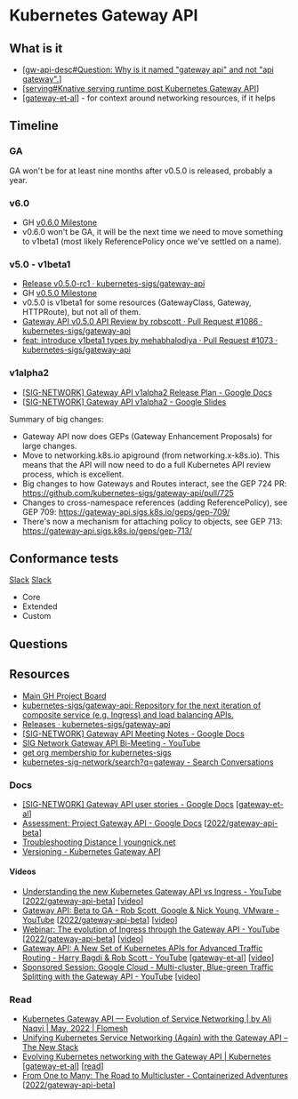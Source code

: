 # Kubernetes Gateway API
## What is it
- [[gw-api-desc#Question: Why is it named "gateway api" and not "api gateway".]]
- [[serving#Knative serving runtime post Kubernetes Gateway API]]
- [[gateway-et-al]] - for context around networking resources, if it helps

## Timeline
### GA
GA won't be for at least nine months after v0.5.0 is released, probably a year.

### v6.0
- GH [v0.6.0 Milestone](https://github.com/kubernetes-sigs/gateway-api/milestone/6)
- v0.6.0 won't be GA, it will be the next time we need to move something to v1beta1 (most likely ReferencePolicy once we've settled on a name).

### v5.0 - v1beta1
- [Release v0.5.0-rc1 · kubernetes-sigs/gateway-api](https://github.com/kubernetes-sigs/gateway-api/releases/tag/v0.5.0-rc1)
- GH [v0.5.0 Milestone](https://github.com/kubernetes-sigs/gateway-api/milestone/5)
- v0.5.0 is v1beta1 for some resources (GatewayClass, Gateway, HTTPRoute), but not all of them.
- [Gateway API v0.5.0 API Review by robscott · Pull Request #1086 · kubernetes-sigs/gateway-api](https://github.com/kubernetes-sigs/gateway-api/pull/1086?w=1)
- [feat: introduce v1beta1 types by mehabhalodiya · Pull Request #1073 · kubernetes-sigs/gateway-api](https://github.com/kubernetes-sigs/gateway-api/pull/1073?w=1)

### v1alpha2
- [\[SIG-NETWORK\] Gateway API v1alpha2 Release Plan - Google Docs](https://docs.google.com/document/d/1S5PH72QFIGdYSeinBIIha4Wmnse2l9KQRA-hRzJpNWk/edit)
- [\[SIG-NETWORK\] Gateway API v1alpha2 - Google Slides](https://docs.google.com/presentation/d/1GpvHDSrF-p8xlukXBz4RlVxlxWjDMi8TUhVPPzwa4U8/edit?resourcekey=0-7b8zugLLjBEu2-rTTt85qw#slide=id.p)

Summary of big changes:
- Gateway API now does GEPs (Gateway Enhancement Proposals) for large changes.
- Move to networking.k8s.io apiground (from networking.x-k8s.io). This means that the API will now need to do a full Kubernetes API review process, which is excellent.
- Big changes to how Gateways and Routes interact, see the GEP 724 PR: https://github.com/kubernetes-sigs/gateway-api/pull/725
- Changes to cross-namespace references (adding ReferencePolicy), see GEP 709: https://gateway-api.sigs.k8s.io/geps/gep-709/
- There's now a mechanism for attaching policy to objects, see GEP 713: https://gateway-api.sigs.k8s.io/geps/gep-713/

## Conformance tests
[Slack](https://kubernetes.slack.com/archives/CR0H13KGA/p1647527392531919)
[Slack](https://kubernetes.slack.com/archives/CR0H13KGA/p1648051661322509)

- Core
- Extended
- Custom

## Questions

## Resources
- [Main GH Project Board](https://github.com/kubernetes-sigs/gateway-api/projects/1?query=is%3Aopen+sort%3Aupdated-desc)
- [kubernetes-sigs/gateway-api: Repository for the next iteration of composite service (e.g. Ingress) and load balancing APIs.](https://github.com/kubernetes-sigs/gateway-api)
- [Releases · kubernetes-sigs/gateway-api](https://github.com/kubernetes-sigs/gateway-api/releases)
- [\[SIG-NETWORK\] Gateway API Meeting Notes - Google Docs](https://docs.google.com/document/d/1eg-YjOHaQ7UD28htdNxBR3zufebozXKyI28cl2E11tU/edit)
- [SIG Network Gateway API Bi-Meeting - YouTube](https://www.youtube.com/playlist?list=PL69nYSiGNLP1GgO7k02ipPGZUFpSzGaHH)
- [get org membership for kubernetes-sigs](https://github.com/kubernetes/community/blob/master/community-membership.md#member)
- [kubernetes-sig-network/search?q=gateway - Search Conversations](https://groups.google.com/g/kubernetes-sig-network/search?q=gateway)

### Docs
- [\[SIG-NETWORK\] Gateway API user stories - Google Docs](https://docs.google.com/document/d/1OAzVO0HfmF4qD8AW41_eeUY0KP6xjqghusUVwhp4BNg/edit?pli=1#heading=h.nd4ieigrfasq) [[gateway-et-al]]
- [Assessment: Project Gateway API - Google Docs](https://docs.google.com/document/d/1qeSwZ4WVevybTQoL5hG20Dcsh2qMzyPKv-z7qM3ho1c/edit) [[2022/gateway-api-beta]]
- [Troubleshooting Distance | youngnick.net](https://youngnick.net/post/troubleshooting-distance/)
- [Versioning - Kubernetes Gateway API](https://gateway-api.sigs.k8s.io/concepts/versioning/)

#### Videos
- [Understanding the new Kubernetes Gateway API vs Ingress - YouTube](https://www.youtube.com/watch?v=Zqlwn5TZknI) [[2022/gateway-api-beta]] [[video]]
- [Gateway API: Beta to GA - Rob Scott, Google & Nick Young, VMware - YouTube](https://www.youtube.com/watch?v=YPiuicxC8UU) [[2022/gateway-api-beta]] [[video]]
- [Webinar: The evolution of Ingress through the Gateway API - YouTube](https://www.youtube.com/watch?v=IGymKBPyBVw) [[2022/gateway-api-beta]] [[video]]
- [Gateway API: A New Set of Kubernetes APIs for Advanced Traffic Routing - Harry Bagdi & Rob Scott - YouTube](https://www.youtube.com/watch?v=lCRuzWFJBO0) [[gateway-et-al]] [[video]]
- [Sponsored Session: Google Cloud - Multi-cluster, Blue-green Traffic Splitting with the Gateway API - YouTube](https://www.youtube.com/watch?v=vs8YrjdRJJU) [[video]]

### Read
- [Kubernetes Gateway API — Evolution of Service Networking | by Ali Naqvi | May, 2022 | Flomesh](https://blog.flomesh.io/kubernetes-gateway-api-evolution-of-service-networking-aa76ec4efa7e)
- [Unifying Kubernetes Service Networking (Again) with the Gateway API – The New Stack](https://thenewstack.io/unifying-kubernetes-service-networking-again-with-the-gateway-api/)
- [Evolving Kubernetes networking with the Gateway API | Kubernetes](https://kubernetes.io/blog/2021/04/22/evolving-kubernetes-networking-with-the-gateway-api/) [[gateway-et-al]] [[read]]
- [From One to Many: The Road to Multicluster - Containerized Adventures](http://kaslin.rocks/from-one-to-many-the-road-to-multicluster/) [[2022/gateway-api-beta]]

[//begin]: # "Autogenerated link references for markdown compatibility"
[gw-api-desc#Question: Why is it named "gateway api" and not "api gateway".]: ../scrapbook/2022/gw-api-desc.md "Gateway API description"
[serving#Knative serving runtime post Kubernetes Gateway API]: ../knative/serving.md "serving"
[gateway-et-al]: ../learning/gateway-et-al.md "Gateway et al"
[2022/gateway-api-beta]: ../scrapbook/2022/gateway-api-beta.md "gateway-api beta"
[video]: ../learning/video.md "video"
[read]: ../learning/read.md "read"
[//end]: # "Autogenerated link references"
